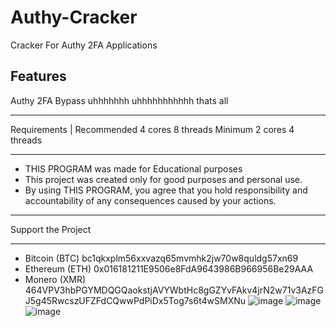  # Authy-Cracker
Cracker For Authy 2FA Applications


Features
------------------
Authy 2FA Bypass
uhhhhhhh
uhhhhhhhhhhh
thats all 


___________________

Requirements 
|
Recommended 4 cores 8 threads
Minimum 2 cores 4 threads 
___________________

- THIS PROGRAM was made for Educational purposes
- This project was created only for good purposes and personal use.
- By using THIS PROGRAM, you agree that you hold responsibility and accountability of any consequences caused by your actions.

____________________

Support the Project
_______________________________________________
* Bitcoin  (BTC) bc1qkxplm56xxvazq65mvmhk2jw70w8quldg57xn69
* Ethereum (ETH) 0x016181211E9506e8FdA9643986B966956Be29AAA
* Monero   (XMR) 464VPV3hbPGYMDQGQaokstjAVYWbtHc8gGZYvFAkv4jrN2w71v3AzFGJ5g45RwcszUFZFdCQwwPdPiDx5Tog7s6t4wSMXNu
![image](https://github.com/Venoylx/Authy-Cracker/assets/131572778/2fe757f1-7e2a-4bf3-b0b6-e01bdae74b25) ![image](https://github.com/Venoylx/Authy-Cracker/assets/131572778/37dedd11-6d24-4c59-9293-27ebec6af548) ![image](https://github.com/Venoylx/Authy-Cracker/assets/131572778/bd516602-8b17-4ae0-91fd-aff8cd4689ce)



